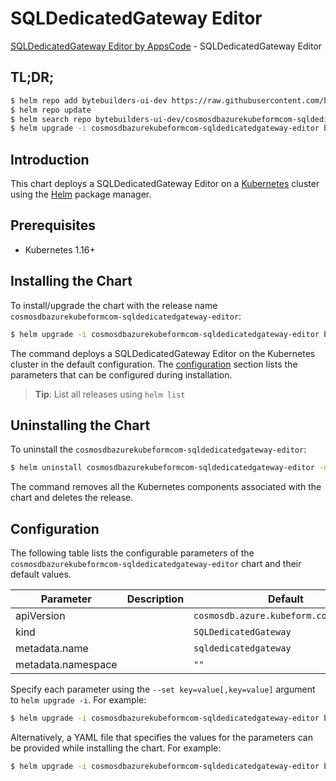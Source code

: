 # SQLDedicatedGateway Editor

[SQLDedicatedGateway Editor by AppsCode](https://byte.builders) - SQLDedicatedGateway Editor

## TL;DR;

```bash
$ helm repo add bytebuilders-ui-dev https://raw.githubusercontent.com/bytebuilders/ui-wizards/
$ helm repo update
$ helm search repo bytebuilders-ui-dev/cosmosdbazurekubeformcom-sqldedicatedgateway-editor --version=v0.4.17
$ helm upgrade -i cosmosdbazurekubeformcom-sqldedicatedgateway-editor bytebuilders-ui-dev/cosmosdbazurekubeformcom-sqldedicatedgateway-editor -n default --create-namespace --version=v0.4.17
```

## Introduction

This chart deploys a SQLDedicatedGateway Editor on a [Kubernetes](http://kubernetes.io) cluster using the [Helm](https://helm.sh) package manager.

## Prerequisites

- Kubernetes 1.16+

## Installing the Chart

To install/upgrade the chart with the release name `cosmosdbazurekubeformcom-sqldedicatedgateway-editor`:

```bash
$ helm upgrade -i cosmosdbazurekubeformcom-sqldedicatedgateway-editor bytebuilders-ui-dev/cosmosdbazurekubeformcom-sqldedicatedgateway-editor -n default --create-namespace --version=v0.4.17
```

The command deploys a SQLDedicatedGateway Editor on the Kubernetes cluster in the default configuration. The [configuration](#configuration) section lists the parameters that can be configured during installation.

> **Tip**: List all releases using `helm list`

## Uninstalling the Chart

To uninstall the `cosmosdbazurekubeformcom-sqldedicatedgateway-editor`:

```bash
$ helm uninstall cosmosdbazurekubeformcom-sqldedicatedgateway-editor -n default
```

The command removes all the Kubernetes components associated with the chart and deletes the release.

## Configuration

The following table lists the configurable parameters of the `cosmosdbazurekubeformcom-sqldedicatedgateway-editor` chart and their default values.

|     Parameter      | Description |                      Default                      |
|--------------------|-------------|---------------------------------------------------|
| apiVersion         |             | <code>cosmosdb.azure.kubeform.com/v1alpha1</code> |
| kind               |             | <code>SQLDedicatedGateway</code>                  |
| metadata.name      |             | <code>sqldedicatedgateway</code>                  |
| metadata.namespace |             | <code>""</code>                                   |


Specify each parameter using the `--set key=value[,key=value]` argument to `helm upgrade -i`. For example:

```bash
$ helm upgrade -i cosmosdbazurekubeformcom-sqldedicatedgateway-editor bytebuilders-ui-dev/cosmosdbazurekubeformcom-sqldedicatedgateway-editor -n default --create-namespace --version=v0.4.17 --set apiVersion=cosmosdb.azure.kubeform.com/v1alpha1
```

Alternatively, a YAML file that specifies the values for the parameters can be provided while
installing the chart. For example:

```bash
$ helm upgrade -i cosmosdbazurekubeformcom-sqldedicatedgateway-editor bytebuilders-ui-dev/cosmosdbazurekubeformcom-sqldedicatedgateway-editor -n default --create-namespace --version=v0.4.17 --values values.yaml
```
